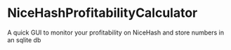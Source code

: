 # NiceHashProfitabilityCalculator
A quick GUI to monitor your profitability on NiceHash and store numbers in an sqlite db

